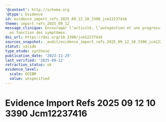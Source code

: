 ```yaml
---
'@context': http://schema.org
'@type': Evidence
id: evidence_import_refs_2025_09_12_10_3390_jcm12237416
theme: import_refs_2025_09_12
message_clinique: Encourager l’activité, l’autogestion et une progression graduée
  en fonction des symptômes.
doi_url: https://doi.org/10.3390/jcm12237416
sources_snapshot: _audit/evidence_import_refs_2025_09_12_10_3390_jcm12237416.json
statut: valide
type_etude: synthese
publication_date: '2023-11-29'
last_verified: '2025-09-12'
retraction_status: ok
evidence_level:
  scale: OCEBM
  value: unspecified
---
```

# Evidence Import Refs 2025 09 12 10 3390 Jcm12237416


